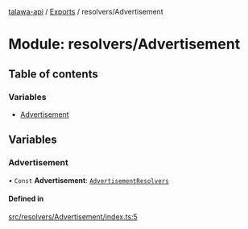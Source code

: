 [talawa-api](../README.md) / [Exports](../modules.md) / resolvers/Advertisement

# Module: resolvers/Advertisement

## Table of contents

### Variables

- [Advertisement](resolvers_Advertisement.md#advertisement)

## Variables

### Advertisement

• `Const` **Advertisement**: [`AdvertisementResolvers`](types_generatedGraphQLTypes.md#advertisementresolvers)

#### Defined in

[src/resolvers/Advertisement/index.ts:5](https://github.com/PalisadoesFoundation/talawa-api/blob/e66e731/src/resolvers/Advertisement/index.ts#L5)
